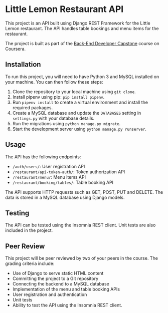 # Little Lemon Restaurant API

This project is an API built using Django REST Framework for the Little Lemon restaurant. The API handles table bookings and menu items for the restaurant.

The project is built as part of the [Back-End Developer Capstone](https://www.coursera.org/learn/back-end-developer-capstone/) course on Coursera.

## Installation

To run this project, you will need to have Python 3 and MySQL installed on your machine. You can then follow these steps:

1. Clone the repository to your local machine using `git clone`.
2. Install pipenv using pip: `pip install pipenv`.
3. Run `pipenv install` to create a virtual environment and install the required packages.
4. Create a MySQL database and update the `DATABASES` setting in `settings.py` with your database details.
5. Run the migrations using `python manage.py migrate`.
6. Start the development server using `python manage.py runserver`.

## Usage

The API has the following endpoints:

- `/auth/users/`: User registration API
- `/restaurant/api-token-auth/`: Token authorization API
- `/restaurant/menu/`: Menu items API
- `/restaurant/booking/tables/`: Table booking API

The API supports HTTP requests such as GET, POST, PUT and DELETE. The data is stored in a MySQL database using Django models.

## Testing

The API can be tested using the Insomnia REST client. Unit tests are also included in the project.

## Peer Review

This project will be peer reviewed by two of your peers in the course. The grading criteria include:

- Use of Django to serve static HTML content
- Committing the project to a Git repository
- Connecting the backend to a MySQL database
- Implementation of the menu and table booking APIs
- User registration and authentication
- Unit tests
- Ability to test the API using the Insomnia REST client.
